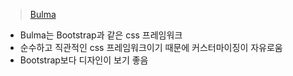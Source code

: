 > [Bulma](https://bulma.io/documentation/)
* Bulma는 Bootstrap과 같은 css 프레임워크
* 순수하고 직관적인 css 프레임워크이기 때문에 커스터마이징이 자유로움
* Bootstrap보다 디자인이 보기 좋음
